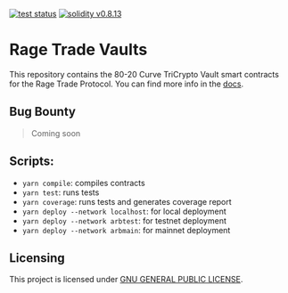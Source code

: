<p>
    <a href="https://github.com/RageTrade/vaults/actions"><img alt="test status" src="https://github.com/RageTrade/vaults/actions/workflows/tests.yml/badge.svg"></a>
    <a href="https://solidity.readthedocs.io/en/v0.8.13/"><img alt="solidity v0.8.13" src="https://badgen.net/badge/solidity/v0.8.13/blue"></a>
</p>

# Rage Trade Vaults

This repository contains the 80-20 Curve TriCrypto Vault smart contracts for the Rage Trade Protocol. You can find more info in the [docs](https://docs.rage.trade/80-20-vaults).

## Bug Bounty

> Coming soon

## Scripts:

- `yarn compile`: compiles contracts
- `yarn test`: runs tests
- `yarn coverage`: runs tests and generates coverage report
- `yarn deploy --network localhost`: for local deployment
- `yarn deploy --network arbtest`: for testnet deployment
- `yarn deploy --network arbmain`: for mainnet deployment

## Licensing

This project is licensed under [GNU GENERAL PUBLIC LICENSE](./LICENSE).
